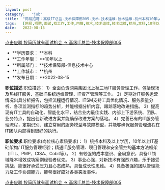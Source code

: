 ```yaml
---
layout:	post
category:	"job"
title:	"网易招聘：高级IT总监-技术保障部005-技术-技术运维-技术运维-杭州本科10年以上"
tags:	[网易,招聘,面试,找工作,工作,内推,技术,技术运维,技术运维,杭州,本科,10年以上]
date:	2022-08-15
---
```


[点击应聘 投简历就有面试机会 -> 高级IT总监-技术保障部005](http://mobile.bole.netease.com/bole/boleDetail?id=37714&employeeId=346f03c3cda5f04c&key=all)



- **学历要求： **本科
- **工作年限： **10年以上
- **所属部门： **技术保障部-信息技术中心
- **工作城市： **杭州
- **发布日期： **2022-08-15



**职位描述**
职位描述：
1）全面负责网易集团北上杭三地IT服务管理工作，包括现场及热线IT服务、基础IT系统运维管理、IT资产管理等工作。
2）定期对IT服务运营情况出具分析报告，包括流程运行情况、ITSM支持工具优化情况、服务质量分析、各项监测指标的趋势分析，并能根据分析内容，跟踪落地改进措施。
3）提高现有IT工具的自动化、智能化水平，结合业内最佳实践、内部上下游系统、团队、业务特点，提出创新改进方案并能确保改进方案的落地。
4）完善已有的IT服务管理流程，定期识别、建立常用的服务模型与故障模型，并能够确保服务管理流程在IT团队内部得到很好的执行。




**职位要求**
职位要求(岗位核心素质要求)：
1）统招本科及以上学历，10年以上IT基础架构/ IT服务管理经验；精通IT服务管理、项目管理和安全管控的基本方法框架（ITIL、PMP、CISA、Cobit等）。
2）有较强的成本意识、全局意识，具备IT领域降本增效成功案例经验者优先。
3）事业心强，对新技术有强烈兴趣，乐于接受挑战，能很好承受压力且心态成熟，具备成长性思维。
4）具备极强的团队管理能力及工作协调能力，能够很好应对各类突发事件。



[点击应聘 投简历就有面试机会 -> 高级IT总监-技术保障部005](http://mobile.bole.netease.com/bole/boleDetail?id=37714&employeeId=346f03c3cda5f04c&key=all)